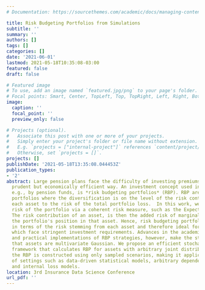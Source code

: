```yaml
---
# Documentation: https://sourcethemes.com/academic/docs/managing-content/

title: Risk Budgeting Portfolios from Simulations
subtitle: ''
summary: ''
authors: []
tags: []
categories: []
date: '2021-06-01'
lastmod: 2021-05-18T10:35:08-03:00
featured: false
draft: false

# Featured image
# To use, add an image named `featured.jpg/png` to your page's folder.
# Focal points: Smart, Center, TopLeft, Top, TopRight, Left, Right, BottomLeft, Bottom, BottomRight.
image:
  caption: ''
  focal_point: ''
  preview_only: false

# Projects (optional).
#   Associate this post with one or more of your projects.
#   Simply enter your project's folder or file name without extension.
#   E.g. `projects = ["internal-project"]` references `content/project/deep-learning/index.md`.
#   Otherwise, set `projects = []`.
projects: []
publishDate: '2021-05-18T13:35:08.044453Z'
publication_types:
- '2'
abstract: Large pension plans face the difficulty of investing premiums in a financially
  prudent but economically efficient way. An investment concept used in industry,
  e.g., by pension funds, is *risk budgeting portfolios* (RBP). RBP are diversified
  portfolios where the diversification is on the level of the risk contribution of
  each asset to the risk of the total portfolio loss.  In this work, we assess the
  risk of the portfolio via a coherent risk measure, such as the Expected Shortfall.
  The risk contribution of an asset, is then the added risk of marginally increasing
  the portfolio's position in that asset. Hence, risk budgeting portfolios are diversified
  in terms of the risk stemming from each asset and therefore ideal for pension plans
  which face stringent investment requirements. Advances in the academic literature
  and practical implementations of RBP strategies, however, make the strong assumption
  that assets are multivariate Gaussian. We propose an efficient stochastic optimization
  framework that calculates RBP for assets with arbitrary joint distribution. Moreover,
  the RBP is constructed using only sampled scenarios, making it applicable in a variety
  of settings such as data-driven statistical models, arbitrary dependency structures,
  and internal loss models.
location: 3rd Insurance Data Science Conference
url_pdf: ''
---
```

